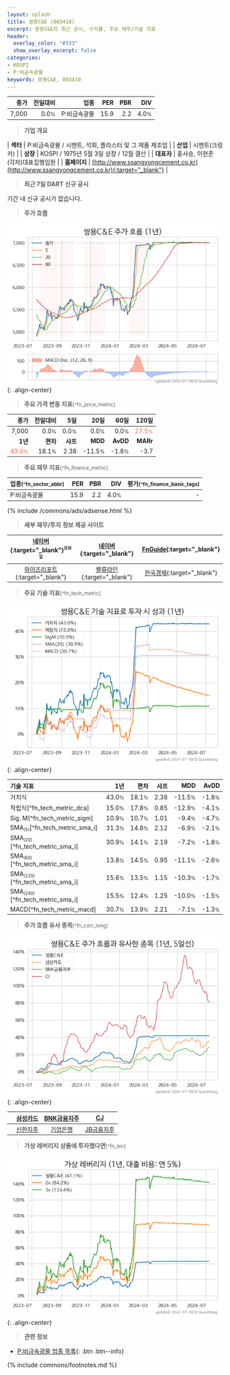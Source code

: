 ```yaml
---
layout: splash
title: 쌍용C&E (003410)
excerpt: 쌍용C&E의 최근 공시, 수익률, 주요 재무/기술 지표
header:
  overlay_color: "#333"
  show_overlay_excerpt: false
categories:
- KOSPI
- P:비금속광물
keywords: 쌍용C&E, 003410
---
```


| **종가** | **전일대비** | **업종** | **PER** | **PBR** | **DIV** |
| -------: | -----------: | -------: | ------: | ------: | ------: |
| 7,000 | 0.0<small>%</small> | P:비금속광물 | 15.9 | 2.2 | 4.0<small>%</small> |

<!-- more -->


> **기업 개요**<a id="company"></a>

| <span style="white-space:nowrap;">**섹터**</span> | P:비금속광물 / 시멘트, 석회, 플라스터 및 그 제품 제조업 |
| <span style="white-space:nowrap;">**산업**</span> | 시멘트(크링카) |
| <span style="white-space:nowrap;">**상장**</span> | KOSPI / 1975년 5월 3일 상장 / 12월 결산 |
| <span style="white-space:nowrap;">**대표자**</span> | 홍사승, 이현준 (각자)대표집행임원 |
| <span style="white-space:nowrap;">**홈페이지**</span> | [http://www.ssangyongcement.co.kr](http://www.ssangyongcement.co.kr){:target="_blank"} |


> **최근 7일 DART 신규 공시**<a id="dart"></a>

기간 내 신규 공시가 없습니다.


> **주가 흐름**<a id="price"></a>

![003410](/stock/images/003410.png){: .align-center}


> **주요 가격 변동 지표**<small>[^fn_price_metric]</small>

| **종가** | **전일대비** | **5일** | **20일** | **60일** | **120일** |
| -------: | -----------: | ------: | -------: | -------: | --------: |
| 7,000 | 0.0<small>%</small> | 0.0<small>%</small> | 0.0<small>%</small> | 0.0<small>%</small> | <span style="color: tomato">27.5<small>%</small></span> |
| **1년** | **편차** | **샤프** | **MDD** | **AvDD** | **MARr** |
| <span style="color: tomato">43.0<small>%</small></span> | 18.1<small>%</small> | 2.38 | -11.5<small>%</small> | -1.8<small>%</small> | -3.7 |


> **주요 재무 지표**<small>[^fn_finance_metric]</small>

| **업종**<small>[^fn_sector_abbr]</small> | **PER** | **PBR** | **DIV** | **평가**<small>[^fn_finance_basic_tags]</small> |
| :--------------------------------------- | ------: | ------: | ------: | ----------------------------------------------: |
| P:비금속광물 | 15.9 | 2.2 | 4.0<small>%</small> | - |



{% include /commons/ads/adsense.html %}

> **세부 재무/투자 정보 제공 사이트**

| [네이버](https://m.stock.naver.com/domestic/stock/003410/finance/summary){:target="_blank"}<sup><small>모바일</small></sup> | [네이버](https://finance.naver.com/item/coinfo.naver?code=003410){:target="_blank"} | [FnGuide](https://comp.fnguide.com/SVO2/ASP/SVD_Invest.asp?gicode=A003410&MenuYn=Y){:target="_blank"} |
| :---: | :---: | :---: |
| [와이즈리포트](https://comp.wisereport.co.kr/company/c1040001.aspx?cmp_cd=003410){:target="_blank"} | [밸류라인](https://www.valueline.co.kr/finance/summary/003410){:target="_blank"} | [한국경제](https://markets.hankyung.com/stock/003410/financial-summary){:target="_blank"} |


> **주요 기술 지표**<small>[^fn_tech_metric]</small>


![003410](/stock/images/003410_tech.png){: .align-center}

| **기술 지표** | **1년** | **편차** | **샤프** | **MDD** | **AvDD** |
| :------------ | ------: | -----------: | -------: | ------: | -------: |
| 거치식 | 43.0<small>%</small> | 18.1<small>%</small> | 2.38 | -11.5<small>%</small> | -1.8<small>%</small> |
| 적립식[^fn_tech_metric_dca] | 15.0<small>%</small> | 17.8<small>%</small> | 0.85 | -12.9<small>%</small> | -4.1<small>%</small> |
| Sig. M[^fn_tech_metric_sigm] | 10.9<small>%</small> | 10.7<small>%</small> | 1.01 | -9.4<small>%</small> | -4.7<small>%</small> |
| SMA<small><sub>(5)</sub></small>[^fn_tech_metric_sma_i] | 31.3<small>%</small> | 14.8<small>%</small> | 2.12 | -6.9<small>%</small> | -2.1<small>%</small> |
| SMA<small><sub>(20)</sub></small>[^fn_tech_metric_sma_i] | 30.9<small>%</small> | 14.1<small>%</small> | 2.19 | -7.2<small>%</small> | -1.8<small>%</small> |
| SMA<small><sub>(60)</sub></small>[^fn_tech_metric_sma_i] | 13.8<small>%</small> | 14.5<small>%</small> | 0.95 | -11.1<small>%</small> | -2.6<small>%</small> |
| SMA<small><sub>(120)</sub></small>[^fn_tech_metric_sma_i] | 15.6<small>%</small> | 13.5<small>%</small> | 1.15 | -10.3<small>%</small> | -1.7<small>%</small> |
| SMA<small><sub>(240)</sub></small>[^fn_tech_metric_sma_i] | 15.5<small>%</small> | 12.4<small>%</small> | 1.25 | -10.0<small>%</small> | -1.5<small>%</small> |
| MACD[^fn_tech_metric_macd] | 30.7<small>%</small> | 13.9<small>%</small> | 2.21 | -7.1<small>%</small> | -1.3<small>%</small> |


> **주가 흐름 유사 종목**<a id="corr"></a><small>[^fn_corr_long]</small>

![003410](/stock/images/003410_corr.png){: .align-center}

|       | [삼성카드](/029780/) | [BNK금융지주](/138930/) | [CJ](/001040/) |
| :---: | :------------------------------------: | :------------------------------------: | :------------------------------------: |
|       | [신한지주](/055550/) | [기업은행](/024110/) | [JB금융지주](/175330/) |


> **가상 레버리지 상품에 투자했다면**<a id="2x"></a><small>[^fn_lev]</small>

![003410](/stock/images/003410_2x.png){: .align-center}


> **관련 정보**

- [P:비금속광물 업종 목록](/stats/sector/kospi_업종_비금속광물_종목/){: .btn .btn--info}

{% include commons/footnotes.md %}
